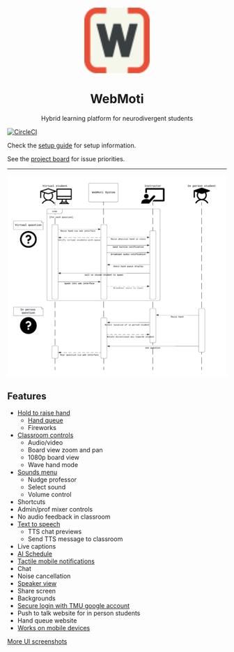 <p align="center">
  <img src="webmoti-react/public/favicon.svg" alt="Logo" width="150" height="150"/>
</p>

<h1 align="center">WebMoti</h1>

<p align="center"> Hybrid learning platform for neurodivergent students </p>

[![CircleCI](https://dl.circleci.com/status-badge/img/circleci/MQ5eZhP43vsLasGai1Wvc2/HVEDn43Bb981mJ5jVSE4on/tree/main.svg?style=svg&circle-token=CCIPRJ_QkKWgL2GxrDkMMYfFFf4A7_7d93e63b48c75bad00c9edfa79431f677df9a132)](https://dl.circleci.com/status-badge/redirect/circleci/MQ5eZhP43vsLasGai1Wvc2/HVEDn43Bb981mJ5jVSE4on/tree/main)

Check the [setup guide](setup.md) for setup information.

See the [project board](https://github.com/orgs/IMDC/projects/2) for issue priorities.

---

![Sequence Diagram](webmoti-react/docs/sequence_diagram.png)

## Features

- [Hold to raise hand](webmoti-react/docs/raise_hand.png)
  - [Hand queue](setup.md#queue)
  - Fireworks
- [Classroom controls](webmoti-react/docs/controls_menu.png)
  - Audio/video
  - Board view zoom and pan
  - 1080p board view
  - Wave hand mode
- [Sounds menu](webmoti-react/docs/audio_notification.png)
  - Nudge professor
  - Select sound
  - Volume control
- Shortcuts
- Admin/prof mixer controls
- No audio feedback in classroom
- [Text to speech](webmoti-react/docs/tts.png)
  - TTS chat previews
  - Send TTS message to classroom
- Live captions
- [AI Schedule](webmoti-react/docs/set_schedule.png)
- [Tactile mobile notifications](setup.md#tactile-notifications)
- Chat
- Noise cancellation
- [Speaker view](webmoti-react/docs/speaker_view.png)
- Share screen
- Backgrounds
- [Secure login with TMU google account](webmoti-react/docs/login_screen.png)
- Push to talk website for in person students
- Hand queue website
- [Works on mobile devices](webmoti-react/docs/mobile_screen_size.png)

[More UI screenshots](webmoti-react/docs/docs.md)
